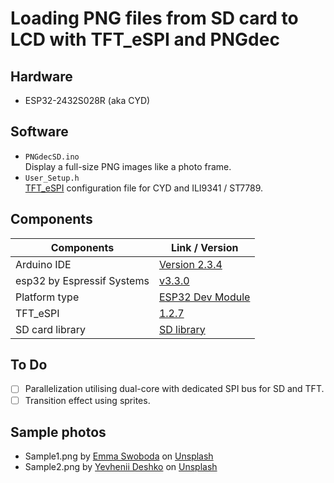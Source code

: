 # Loading PNG files from SD card to LCD with TFT_eSPI and PNGdec

## Hardware
- ESP32-2432S028R (aka CYD)

## Software
- `PNGdecSD.ino`  
  Display a full-size PNG images like a photo frame.
- `User_Setup.h`  
  [TFT_eSPI][4] configuration file for CYD and ILI9341 / ST7789.

## Components
| Components                 | Link / Version        |
| -------------------------- | --------------------- |
| Arduino IDE                | [Version 2.3.4][1]    |
| esp32 by Espressif Systems | [v3.3.0][2]           |
| Platform type              | [ESP32 Dev Module][3] |
| TFT_eSPI                   | [1.2.7][4]            |
| SD card library            | [SD library][5]       |

## To Do
- [ ] Parallelization utilising dual-core with dedicated SPI bus for SD and TFT.
- [ ] Transition effect using sprites.

## Sample photos
- Sample1.png by [Emma Swoboda](https://unsplash.com/@emmakphoto?utm_content=creditCopyText&utm_medium=referral&utm_source=unsplash) on [Unsplash](https://unsplash.com/photos/snow-capped-mountain-peak-bathed-in-golden-sunlight-B9fkw_aO6fo?utm_content=creditCopyText&utm_medium=referral&utm_source=unsplash)
- Sample2.png by [Yevhenii Deshko](https://unsplash.com/@edeshko?utm_content=creditCopyText&utm_medium=referral&utm_source=unsplash) on [Unsplash](https://unsplash.com/photos/white-church-steeple-against-a-pastel-sky-with-birds-ieY_9lJnLNs?utm_content=creditCopyText&utm_medium=referral&utm_source=unsplash)

[1]: https://github.com/arduino/arduino-ide/releases/tag/2.3.4 "Release 2.3.4 · arduino/arduino-ide"
[2]: https://github.com/espressif/arduino-esp32/releases/tag/3.3.0 "Release Arduino Release v3.3.0 based on ESP-IDF v5.5.0 · espressif/arduino-esp32"
[3]: https://github.com/espressif/arduino-esp32/tree/master/variants/esp32 "arduino-esp32/variants/esp32 at master · espressif/arduino-esp32"
[4]: https://github.com/lovyan03/LovyanGFX/releases/tag/1.2.7 "Release 1.2.7 · lovyan03/LovyanGFX"
[5]: https://github.com/espressif/arduino-esp32/tree/master/libraries/SD "arduino-esp32/libraries/SD at master · espressif/arduino-esp32"
